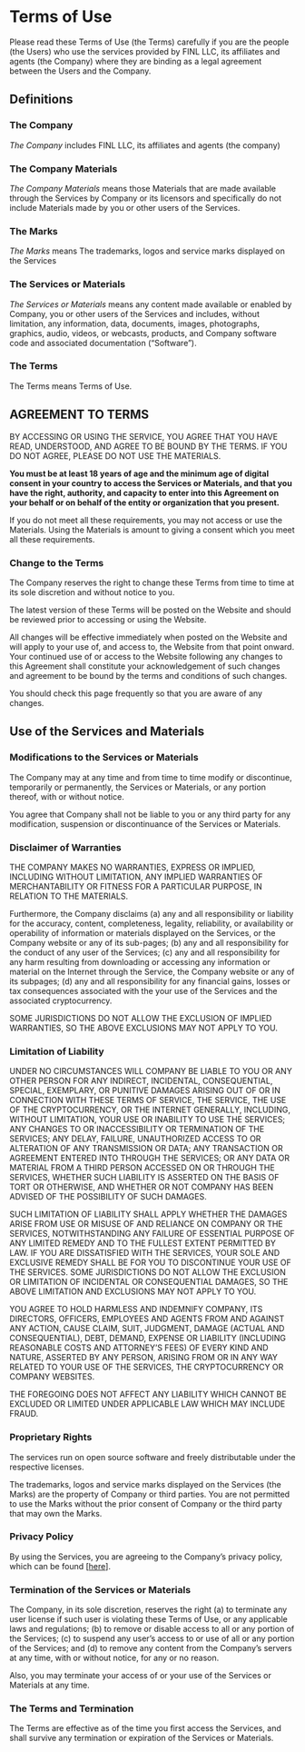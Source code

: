 # Terms of Use

Please read these Terms of Use (the Terms) carefully if you are the people (the Users) who use the services provided by FINL LLC, its affiliates and agents (the Company) where they are binding as a legal agreement between the Users and the Company.

## Definitions

### The Company

_The Company_ includes  FINL LLC, its affiliates and agents (the company)

### The Company Materials

_The Company Materials_ means those Materials that are made available through the Services by Company or its licensors and specifically do not include Materials made by you or other users of the Services.

### The Marks

_The Marks_ means The trademarks, logos and service marks displayed on the Services

### The Services or Materials

_The Services or Materials_ means any content made available or enabled by Company, you or other users of the Services and includes, without limitation, any information, data, documents, images, photographs, graphics, audio, videos, or webcasts, products, and Company software code and associated documentation (“Software”).

### The Terms

The Terms means Terms of Use.

## AGREEMENT TO TERMS

BY ACCESSING OR USING THE SERVICE, YOU AGREE THAT YOU HAVE READ, UNDERSTOOD, AND AGREE TO BE BOUND BY THE TERMS. IF YOU DO NOT AGREE, PLEASE DO NOT USE THE MATERIALS.

**You must be at least 18 years of age and the minimum age of digital consent in your country to access the Services or Materials, and that you have the right, authority, and capacity to enter into this Agreement on your behalf or on behalf of the entity or organization that you present.**

If you do not meet all these requirements, you may not access or use the Materials. Using the Materials is amount to giving a consent which you meet all these requirements.

### Change to the Terms

The Company reserves the right to change these Terms from time to time at its sole discretion and without notice to you.

The latest version of these Terms will be posted on the Website and should be reviewed prior to accessing or using the Website.

All changes will be effective immediately when posted on the Website and will apply to your use of, and access to, the Website from that point onward. Your continued use of or access to the Website following any changes to this Agreement shall constitute your acknowledgement of such changes and agreement to be bound by the terms and conditions of such changes.

You should check this page frequently so that you are aware of any changes.

## Use of the Services and Materials

### Modifications to the Services or Materials

The Company may at any time and from time to time modify or discontinue, temporarily or permanently, the Services or Materials, or any portion thereof, with or without notice.

You agree that Company shall not be liable to you or any third party for any modification, suspension or discontinuance of the Services or Materials.

### Disclaimer of Warranties

THE COMPANY MAKES NO WARRANTIES, EXPRESS OR IMPLIED, INCLUDING WITHOUT LIMITATION, ANY IMPLIED WARRANTIES OF MERCHANTABILITY OR FITNESS FOR A PARTICULAR PURPOSE, IN RELATION TO THE MATERIALS.

Furthermore, the Company disclaims (a) any and all responsibility or liability for the accuracy, content, completeness, legality, reliability, or availability or operability of information or materials displayed on the Services, or the Company website or any of its sub-pages; (b) any and all responsibility for the conduct of any user of the Services; (c) any and all responsibility for any harm resulting from downloading or accessing any information or material on the Internet through the Service, the Company website or any of its subpages; (d) any and all responsibility for any financial gains, losses or tax consequences associated with the your use of the Services and the associated cryptocurrency.

SOME JURISDICTIONS DO NOT ALLOW THE EXCLUSION OF IMPLIED WARRANTIES, SO THE ABOVE EXCLUSIONS MAY NOT APPLY TO YOU.

### Limitation of Liability

UNDER NO CIRCUMSTANCES WILL COMPANY BE LIABLE TO YOU OR ANY OTHER PERSON FOR ANY INDIRECT, INCIDENTAL, CONSEQUENTIAL, SPECIAL, EXEMPLARY, OR PUNITIVE DAMAGES ARISING OUT OF OR IN CONNECTION WITH THESE TERMS OF SERVICE, THE SERVICE, THE USE OF THE CRYPTOCURRENCY, OR THE INTERNET GENERALLY, INCLUDING, WITHOUT LIMITATION, YOUR USE OR INABILITY TO USE THE SERVICES; ANY CHANGES TO OR INACCESSIBILITY OR TERMINATION OF THE SERVICES; ANY DELAY, FAILURE, UNAUTHORIZED ACCESS TO OR ALTERATION OF ANY TRANSMISSION OR DATA; ANY TRANSACTION OR AGREEMENT ENTERED INTO THROUGH THE SERVICES; OR ANY DATA OR MATERIAL FROM A THIRD PERSON ACCESSED ON OR THROUGH THE SERVICES, WHETHER SUCH LIABILITY IS ASSERTED ON THE BASIS OF TORT OR OTHERWISE, AND WHETHER OR NOT COMPANY HAS BEEN ADVISED OF THE POSSIBILITY OF SUCH DAMAGES.

SUCH LIMITATION OF LIABILITY SHALL APPLY WHETHER THE DAMAGES ARISE FROM USE OR MISUSE OF AND RELIANCE ON COMPANY OR THE SERVICES, NOTWITHSTANDING ANY FAILURE OF ESSENTIAL PURPOSE OF ANY LIMITED REMEDY AND TO THE FULLEST EXTENT PERMITTED BY LAW. IF YOU ARE DISSATISFIED WITH THE SERVICES, YOUR SOLE AND EXCLUSIVE REMEDY SHALL BE FOR YOU TO DISCONTINUE YOUR USE OF THE SERVICES. SOME JURISDICTIONS DO NOT ALLOW THE EXCLUSION OR LIMITATION OF INCIDENTAL OR CONSEQUENTIAL DAMAGES, SO THE ABOVE LIMITATION AND EXCLUSIONS MAY NOT APPLY TO YOU.

YOU AGREE TO HOLD HARMLESS AND INDEMNIFY COMPANY, ITS DIRECTORS, OFFICERS, EMPLOYEES AND AGENTS FROM AND AGAINST ANY ACTION, CAUSE CLAIM, SUIT, JUDGMENT, DAMAGE (ACTUAL AND CONSEQUENTIAL), DEBT, DEMAND, EXPENSE OR LIABILITY (INCLUDING REASONABLE COSTS AND ATTORNEY’S FEES) OF EVERY KIND AND NATURE, ASSERTED BY ANY PERSON, ARISING FROM OR IN ANY WAY RELATED TO YOUR USE OF THE SERVICES, THE CRYPTOCURRENCY OR COMPANY WEBSITES.

THE FOREGOING DOES NOT AFFECT ANY LIABILITY WHICH CANNOT BE EXCLUDED OR LIMITED UNDER APPLICABLE LAW WHICH MAY INCLUDE FRAUD.

### Proprietary Rights

The services run on open source software and freely distributable under the respective licenses.

The trademarks, logos and service marks displayed on the Services (the Marks) are the property of Company or third parties. You are not permitted to use the Marks without the prior consent of Company or the third party that may own the Marks.

### Privacy Policy

By using the Services, you are agreeing to the Company’s privacy policy, which can be found \[[here](https://docs.finlchain.org/finl-docs/legal-issues/privacy-policy)].

### Termination of the Services or Materials

The Company, in its sole discretion, reserves the right (a) to terminate any user license if such user is violating these Terms of Use, or any applicable laws and regulations; (b) to remove or disable access to all or any portion of the Services; (c) to suspend any user’s access to or use of all or any portion of the Services; and (d) to remove any content from the Company’s servers at any time, with or without notice, for any or no reason.

Also, you may terminate your access of or your use of the Services or Materials at any time.

### The Terms and Termination

The Terms are effective as of the time you first access the Services, and shall survive any termination or expiration of the Services or Materials.



